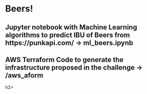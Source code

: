 <h1> Beers! </h1>

<h2>Jupyter notebook with Machine Learning algorithms to predict IBU of Beers from https://punkapi.com/ -> ml_beers.ipynb</h2>

<h2>AWS Terraform Code to generate the infrastructure proposed in the challenge -> /aws_aform</h2>h2>
